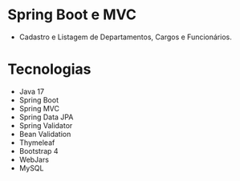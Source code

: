 # Spring Boot e MVC

* Cadastro e Listagem de Departamentos, Cargos e Funcionários.

# Tecnologias
* Java 17
* Spring Boot
* Spring MVC
* Spring Data JPA
* Spring Validator
* Bean Validation
* Thymeleaf
* Bootstrap 4
* WebJars
* MySQL
